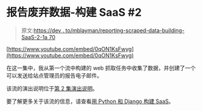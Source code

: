 # 报告废弃数据-构建 SaaS #2

> 原文:[https://dev . to/mblayman/reporting-scraped-data-building-SaaS-2-1a 70](https://dev.to/mblayman/reporting-scraped-data-building-saas-2-1a70)

[https://www.youtube.com/embed/0qON1KsFwyg](https://www.youtube.com/embed/0qON1KsFwyg)

在这一集中，我从第一个流中构建的 web 抓取任务中收集了数据，并创建了一个可以发送给站点管理员的报告电子邮件。

该流的演出说明位于[第 2 集演出说明](https://www.mattlayman.com/building-saas/reporting-scraped-data/)。

要了解更多关于该流的信息，请查看[用 Python 和 Django 构建 SaaS](https://www.mattlayman.com/building-saas/)。